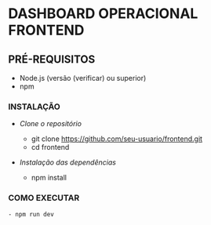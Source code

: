 # DASHBOARD OPERACIONAL FRONTEND

## PRÉ-REQUISITOS

- Node.js (versão (verificar) ou superior)
- npm

### INSTALAÇÃO

- _Clone o repositório_

  - git clone https://github.com/seu-usuario/frontend.git
  - cd frontend

- _Instalação das dependências_
  - npm install

### COMO EXECUTAR

    - npm run dev
